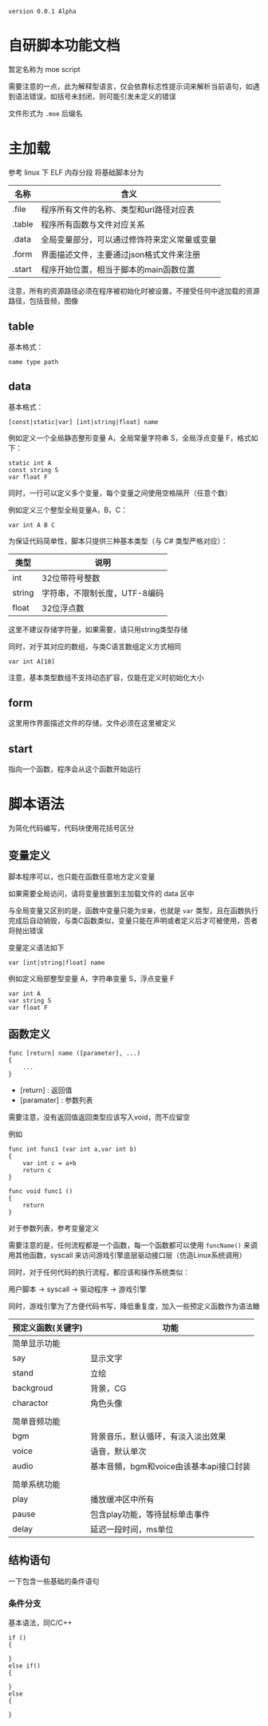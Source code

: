 `version 0.0.1 Alpha`

# 自研脚本功能文档

暂定名称为 moe script

需要注意的一点，此为解释型语言，仅会依靠标志性提示词来解析当前语句，如遇到语法错误，如括号未封闭，则可能引发未定义的错误

文件形式为 `.moe` 后缀名

# 主加载

参考 linux 下 ELF 内存分段
将基础脚本分为


| 名称 | 含义 |
|--|--|
| .file | 程序所有文件的名称、类型和url路径对应表 |
| .table | 程序所有函数与文件对应关系 |
| .data | 全局变量部分，可以通过修饰符来定义常量或变量 |
| .form | 界面描述文件，主要通过json格式文件来注册 |
| .start | 程序开始位置，相当于脚本的main函数位置 |

注意，所有的资源路径必须在程序被初始化时被设置，不接受任何中途加载的资源路径，包括音频，图像

## table

基本格式：

```text
name type path
```

## data

基本格式：

```text
[const|static|var] [int|string|float] name
```

例如定义一个全局静态整形变量 A，全局常量字符串 S，全局浮点变量 F，格式如下：

```
static int A
const string S
var float F
```

同时，一行可以定义多个变量，每个变量之间使用空格隔开（任意个数）

例如定义三个整型全局变量A，B，C：

```text
var int A B C
```

为保证代码简单性，脚本只提供三种基本类型（与 C# 类型严格对应）：

| 类型 | 说明 |
|-|-|
| int | 32位带符号整数 |
| string | 字符串，不限制长度，UTF-8编码 |
| float | 32位浮点数 |

这里不建议存储字符量，如果需要，请只用string类型存储

同时，对于其对应的数组，与类C语言数组定义方式相同

```text
var int A[10]
```

注意，基本类型数组不支持动态扩容，仅能在定义时初始化大小

## form

这里用作界面描述文件的存储，文件必须在这里被定义

## start

指向一个函数，程序会从这个函数开始运行

# 脚本语法

为简化代码编写，代码块使用花括号区分


## 变量定义

脚本程序可以，也只能在函数任意地方定义变量

如果需要全局访问，请将变量放置到主加载文件的 data 区中

与全局变量又区别的是，函数中变量只能为`变量`，也就是 `var` 类型，且在函数执行完成后自动销毁，与类C函数类似，变量只能在声明或者定义后才可被使用，否者将抛出错误

变量定义语法如下

```
var [int|string|float] name
```

例如定义局部整型变量 A，字符串变量 S，浮点变量 F

```
var int A
var string S
var float F
```

## 函数定义

```text
func [return] name ([parameter], ...)
{
	...
}
```

- [return] : 返回值
- [paramater] : 参数列表

需要注意，没有返回值返回类型应该写入void，而不应留空

例如

```text
func int func1 (var int a,var int b)
{
	var int c = a+b
	return c
}

func void func1 ()
{
	return
}
```

对于参数列表，参考变量定义

需要注意的是，任何流程都是一个函数，每一个函数都可以使用 `funcName()` 来调用其他函数，syscall 来访问游戏引擎底层驱动接口层（仿造Linux系统调用）

同时，对于任何代码的执行流程，都应该和操作系统类似：

用户脚本 -> syscall -> 驱动程序 -> 游戏引擎

同时，游戏引擎为了方便代码书写，降低重复度，加入一些预定义函数作为语法糖

| 预定义函数(关键字) | 功能 |
|--|--|
| 简单显示功能 |  |
| say | 显示文字 |
| stand | 立绘 |
| backgroud | 背景，CG |
| charactor | 角色头像 |
|  |  |
| 简单音频功能 |  |
| bgm | 背景音乐，默认循环，有淡入淡出效果 |
| voice | 语音，默认单次 |
| audio | 基本音頻，bgm和voice由该基本api接口封装 |
|  |  |
| 简单系统功能 |  |
| play | 播放缓冲区中所有 |
| pause | 包含play功能，等待鼠标单击事件 |
| delay | 延迟一段时间，ms单位 |

## 结构语句

一下包含一些基础的条件语句

### 条件分支

基本语法，同C/C++

```
if ()
{

}
else if()
{

}
else
{
	
}
```